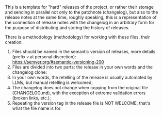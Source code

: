 This is a template for "hard" releases of the project, or rather their storage and
sending in parallel not only to the patchnote (changelog), but also to the release
notes at the same time, roughly speaking, this is a representation of the connection
of release notes with the changelog in an arbitrary form for the purpose of distributing
and storing the history of releases.

There is a methodology (methodology) for working with these files, their creation:

1. Files should be named in the semantic version of releases, more details (prefix
   `v` at personal discretion):\
   <https://semver.org/#semantic-versioning-200>
2. Files are divided into two parts: the release in your own words and the changelog
   clone:
3. In your own words, the retelling of the release is usually automated by LLMs,
   but manual retelling is welcomed;
4. The changelog does not change when copying from the original file (CHANGELOG.md),
   with the exception of extreme validation errors (broken links, etc.);
5. Repeating the version tag in the release file is NOT WELCOME, that's what the
   file name is for.
